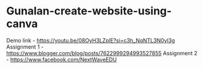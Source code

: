# Gunalan-create-website-using-canva
Demo link - https://youtu.be/08OyH3LZplE?si=c3h_NqNTL3N0yl3g
Assignment 1 - https://www.blogger.com/blog/posts/7622999294993527855
Assignment 2 - https://www.facebook.com/NextWaveEDU
